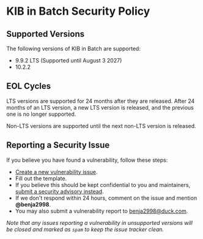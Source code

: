 # KIB in Batch Security Policy

## Supported Versions

The following versions of KIB in Batch are supported:

* 9.9.2 LTS (Supported until August 3 2027)
* 10.2.2

## EOL Cycles

LTS versions are supported for 24 months after they are released. After 24 months of an LTS version, a new LTS version is released, and the previous one is no longer supported.

Non-LTS versions are supported until the next non-LTS version is released.

## Reporting a Security Issue

If you believe you have found a vulnerability, follow these steps:

* [Create a new vulnerability issue](https://github.com/KIB-in-Batch/kib-in-batch/issues/new?template=vulnerability.yml).
* Fill out the template.
* If you believe this should be kept confidential to you and maintainers, [submit a security advisory instead](https://github.com/KIB-in-Batch/kib-in-batch/security/advisories/new).
* If we don't respond within 24 hours, comment on the issue and mention **@benja2998**.
* You may also submit a vulnerability report to [benja2998@duck.com](mailto:benja2998@duck.com).

*Note that any issues reporting a vulnerability in unsupported versions will be closed and marked as `spam` to keep the issue tracker clean.*
